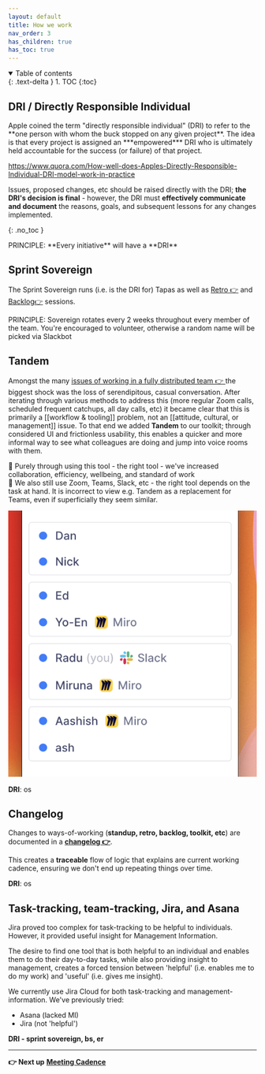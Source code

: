 ```yaml
---
layout: default
title: How we work
nav_order: 3
has_children: true
has_toc: true
---
```


<details open markdown="block">
  <summary>
    Table of contents
  </summary>
  {: .text-delta }
1. TOC
{:toc}
</details>

## DRI / Directly Responsible Individual

<div class="code-example" markdown="1">
Apple coined the term "directly responsible individual" (DRI) to refer to the **one person with whom the buck stopped on any given project**. The idea is that every project is assigned an ***empowered*** DRI who is ultimately held accountable for the success (or failure) of that project.
</div>

https://www.quora.com/How-well-does-Apples-Directly-Responsible-Individual-DRI-model-work-in-practice

Issues, proposed changes, etc should be raised directly with the DRI; **the DRI's decision is final** - however, the DRI must **effectively communicate and document** the reasons, goals, and subsequent lessons for any changes implemented.

{: .no_toc }
<div class="code-example" markdown="1">
PRINCIPLE: **Every initiative** will have a **DRI**
</div>

Sprint Sovereign
----------------

The Sprint Sovereign runs (i.e. is the DRI for) Tapas as well as [Retro 👉](https://github.com/DeloitteDigitalUK/xLab/wiki) and [Backlog👉](https://github.com/DeloitteDigitalUK/xLab/wiki) sessions.

<div class="code-example" markdown="1">
PRINCIPLE: Sovereign rotates every 2 weeks throughout every member of the team. You're encouraged to volunteer, otherwise a random name will be picked via Slackbot
</div>

Tandem
----------------------

Amongst the many [issues of working in a fully distributed team 👉 ](https://github.com/DeloitteDigitalUK/xLab/issues) the biggest shock was the loss of serendipitous, casual conversation. After iterating through various methods to address this (more regular Zoom calls, scheduled frequent catchups, all day calls, etc) it became clear that this is primarily a [[workflow & tooling]] problem, not an [[attitude, cultural, or management]] issue. To that end we added **Tandem** to our toolkit; through considered UI and frictionless usability, this enables a quicker and more informal way to see what colleagues are doing and jump into voice rooms with them.

<div class="code-example" markdown="1">
🚀 Purely through using this tool - the right tool - we've increased collaboration, efficiency, wellbeing, and standard of work
</div>

<div class="code-example" markdown="1">
🚀 We also still use Zoom, Teams, Slack, etc - the right tool depends on the task at hand. It is incorrect to view e.g. Tandem as a replacement for Teams, even if superficially they seem similar.
</div>

![image.png](https://github.com/DeloitteDigitalUK/xLab/raw/master/images/tandem.png)

**DRI**: os

Changelog
---------

Changes to ways-of-working (**standup, retro, backlog, toolkit, etc**) are documented in a **[changelog 👉](Changelog)**.

This creates a **traceable** flow of logic that explains are current working cadence, ensuring we don't end up repeating things over time.

**DRI**: os

Task-tracking, team-tracking, Jira, and Asana
-------------

Jira proved too complex for task-tracking to be helpful to individuals.
However, it provided useful insight for Management Information.

The desire to find one tool that is both helpful to an individual and enables them to do their day-to-day tasks, while also providing insight to management, creates a forced tension between 'helpful' (i.e. enables me to do my work) and 'useful' (i.e. gives me insight).

We currently use Jira Cloud for both task-tracking and management-information.
We've previously tried:
* Asana (lacked MI)
* Jira (not 'helpful')

**DRI - sprint sovereign, bs, er**

* * * * *

**👉 Next up** **[Meeting Cadence](Meeting-Cadence)**
